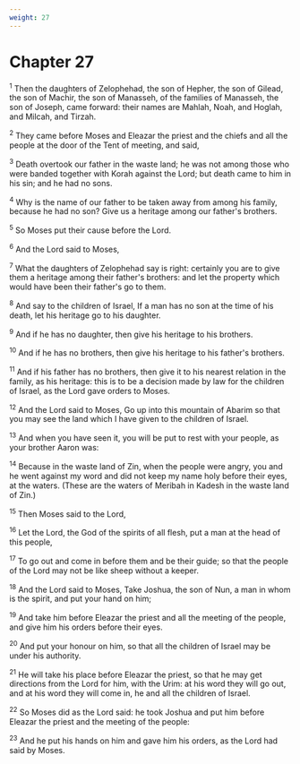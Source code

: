 ```yaml
---
weight: 27
---
```


# Chapter 27

<sup>1</sup> Then the daughters of Zelophehad, the son of Hepher, the son of Gilead, the son of Machir, the son of Manasseh, of the families of Manasseh, the son of Joseph, came forward: their names are Mahlah, Noah, and Hoglah, and Milcah, and Tirzah. 

<sup>2</sup> They came before Moses and Eleazar the priest and the chiefs and all the people at the door of the Tent of meeting, and said, 

<sup>3</sup> Death overtook our father in the waste land; he was not among those who were banded together with Korah against the Lord; but death came to him in his sin; and he had no sons. 

<sup>4</sup> Why is the name of our father to be taken away from among his family, because he had no son? Give us a heritage among our father's brothers. 

<sup>5</sup> So Moses put their cause before the Lord. 

<sup>6</sup> And the Lord said to Moses, 

<sup>7</sup> What the daughters of Zelophehad say is right: certainly you are to give them a heritage among their father's brothers: and let the property which would have been their father's go to them. 

<sup>8</sup> And say to the children of Israel, If a man has no son at the time of his death, let his heritage go to his daughter. 

<sup>9</sup> And if he has no daughter, then give his heritage to his brothers. 

<sup>10</sup> And if he has no brothers, then give his heritage to his father's brothers. 

<sup>11</sup> And if his father has no brothers, then give it to his nearest relation in the family, as his heritage: this is to be a decision made by law for the children of Israel, as the Lord gave orders to Moses. 

<sup>12</sup> And the Lord said to Moses, Go up into this mountain of Abarim so that you may see the land which I have given to the children of Israel. 

<sup>13</sup> And when you have seen it, you will be put to rest with your people, as your brother Aaron was: 

<sup>14</sup> Because in the waste land of Zin, when the people were angry, you and he went against my word and did not keep my name holy before their eyes, at the waters. (These are the waters of Meribah in Kadesh in the waste land of Zin.) 

<sup>15</sup> Then Moses said to the Lord, 

<sup>16</sup> Let the Lord, the God of the spirits of all flesh, put a man at the head of this people, 

<sup>17</sup> To go out and come in before them and be their guide; so that the people of the Lord may not be like sheep without a keeper. 

<sup>18</sup> And the Lord said to Moses, Take Joshua, the son of Nun, a man in whom is the spirit, and put your hand on him; 

<sup>19</sup> And take him before Eleazar the priest and all the meeting of the people, and give him his orders before their eyes. 

<sup>20</sup> And put your honour on him, so that all the children of Israel may be under his authority. 

<sup>21</sup> He will take his place before Eleazar the priest, so that he may get directions from the Lord for him, with the Urim: at his word they will go out, and at his word they will come in, he and all the children of Israel. 

<sup>22</sup> So Moses did as the Lord said: he took Joshua and put him before Eleazar the priest and the meeting of the people: 

<sup>23</sup> And he put his hands on him and gave him his orders, as the Lord had said by Moses. 


